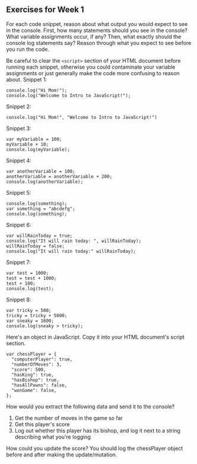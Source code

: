 ## Exercises for Week 1

For each code snippet, reason about what output you would expect to see in the console.  First, how many statements should you see in the console?   What variable assignments occur, if any? Then, what exactly should the console log statements say?   Reason through what you expect to see before you run the code.

Be careful to clear the ```<script>``` section of your HTML document before running each snippet, otherwise you could contaminate your variable assignments or just generally make the code more confusing to reason about.
Snippet 1:
```
console.log("Hi Mom!");
console.log("Welcome to Intro to JavaScript!");
```

Snippet 2:
```
console.log("Hi Mom!", "Welcome to Intro to JavaScript!")
```

Snippet 3:
```
var myVariable = 100;
myVariable + 10;
console.log(myVariable);
```

Snippet 4:
```
var anotherVariable = 100;
anotherVariable = anotherVariable + 200;
console.log(anotherVariable);
```

Snippet 5:
```
console.log(something);
var something = "abcdefg";
console.log(something);
```

Snippet 6:
```
var willRainToday = true;
console.log("It will rain today: ", willRainToday);
willRainToday = false;
console.log("It will rain today:" willRainToday);
```

Snippet 7:
```
var test = 1000;
test = test + 1000;
test + 100;
console.log(test);
```

Snippet 8:
```
var tricky = 500;
tricky = tricky + 5000;
var sneaky = 1600;
console.log(sneaky > tricky);
```

Here's an object in JavaScript. Copy it into your HTML document's script section.

```
var chessPlayer = {
  "computerPlayer": true,
  "numberOfMoves": 3,
  "score": 500,
  "hasKing": true,
  "hasBishop": true,
  "hasAllPawns": false,
  "wonGame": false,
};
```
How would you extract the following data and send it to the console?
1) Get the number of moves in the game so far
2) Get this player's score
3) Log out whether this player has its bishop, and log it next to a string describing what you're logging

How could you update the score?  You should log the chessPlayer object before and after making the update/mutation.  
